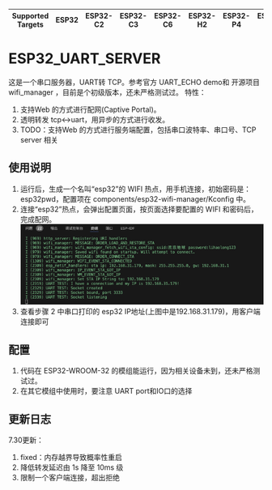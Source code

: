 | Supported Targets | ESP32 | ESP32-C2 | ESP32-C3 | ESP32-C6 | ESP32-H2 | ESP32-P4 | ESP32-S2 | ESP32-S3 |
| ----------------- | ----- | -------- | -------- | -------- | -------- | -------- | -------- | -------- |

# ESP32_UART_SERVER

这是一个串口服务器，UART转 TCP。参考官方 UART_ECHO demo和 开源项目wifi_manager ，目前是个初级版本，还未严格测试过。
特性：
1. 支持Web 的方式进行配网(Captive Portal)。
2. 透明转发 tcp<->uart，用异步的方式进行收发。
3. TODO：支持Web 的方式进行服务端配置，包括串口波特率、串口号、TCP server 相关


## 使用说明
1. 运行后，生成一个名叫“esp32”的 WIFI 热点，用手机连接，初始密码是：esp32pwd，配置项在 components/esp32-wifi-manager/Kconfig 中。
2. 连接“esp32”热点，会弹出配置页面，按页面选择要配置的 WIFI 和密码后，完成配网。
![wifi connected and tcp listening](./images/wifi_connected_tcp_listening.png)
3. 查看步骤 2 中串口打印的 esp32 IP地址(上图中是192.168.31.179)，用客户端连接即可

## 配置
1. 代码在 ESP32-WROOM-32 的模组能运行，因为相关设备未到，还未严格测试过。
2. 在其它模组中使用时，要注意 UART port和IO口的选择

## 更新日志
7.30更新：
  1. fixed：内存越界导致概率性重启
  2. 降低转发延迟由 1s 降至 10ms 级
  3. 限制一个客户端连接，超出拒绝